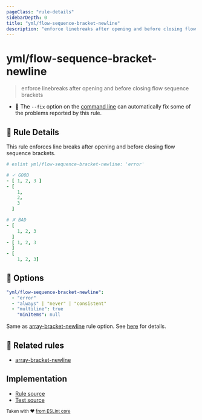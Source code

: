 ```yaml
---
pageClass: "rule-details"
sidebarDepth: 0
title: "yml/flow-sequence-bracket-newline"
description: "enforce linebreaks after opening and before closing flow sequence brackets"
---
```

# yml/flow-sequence-bracket-newline

> enforce linebreaks after opening and before closing flow sequence brackets

- :wrench: The `--fix` option on the [command line](https://eslint.org/docs/user-guide/command-line-interface#fixing-problems) can automatically fix some of the problems reported by this rule.

## :book: Rule Details

This rule enforces line breaks after opening and before closing flow sequence brackets.

<eslint-code-block fix>

```yaml
# eslint yml/flow-sequence-bracket-newline: 'error'

# ✓ GOOD
- [ 1, 2, 3 ]
- [
    1,
    2,
    3
  ]

# ✗ BAD
- [
    1, 2, 3
  ]
- [ 1, 2, 3
  ]
- [
    1, 2, 3]
```

</eslint-code-block>

## :wrench: Options

```yaml
"yml/flow-sequence-bracket-newline":
  - "error"
  - "always" | "never" | "consistent"
  - "multiline": true
    "minItems": null
```

Same as [array-bracket-newline] rule option. See [here](https://eslint.org/docs/rules/array-bracket-newline#options) for details. 

## :couple: Related rules

- [array-bracket-newline]

[array-bracket-newline]: https://eslint.org/docs/rules/array-bracket-newline

## Implementation

- [Rule source](https://github.com/ota-meshi/eslint-plugin-yml/blob/master/src/rules/flow-sequence-bracket-newline.ts)
- [Test source](https://github.com/ota-meshi/eslint-plugin-yml/blob/master/tests/src/rules/flow-sequence-bracket-newline.js)

<sup>Taken with ❤️ [from ESLint core](https://eslint.org/docs/rules/array-bracket-newline)</sup>
